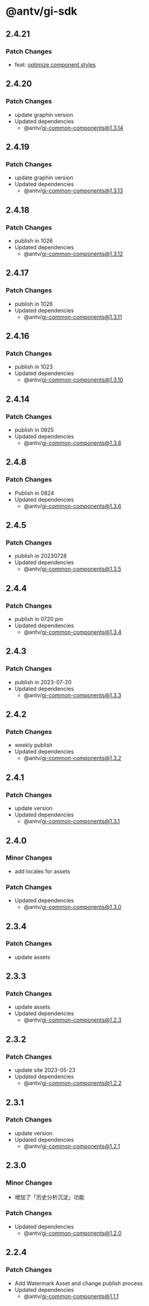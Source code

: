 # @antv/gi-sdk

## 2.4.21

### Patch Changes

- feat: [optimize component styles](https://github.com/antvis/G6VP/pull/576)

## 2.4.20

### Patch Changes

- update graphin version
- Updated dependencies
  - @antv/gi-common-components@1.3.14

## 2.4.19

### Patch Changes

- update graphin version
- Updated dependencies
  - @antv/gi-common-components@1.3.13

## 2.4.18

### Patch Changes

- publish in 1026
- Updated dependencies
  - @antv/gi-common-components@1.3.12

## 2.4.17

### Patch Changes

- publish in 1026
- Updated dependencies
  - @antv/gi-common-components@1.3.11

## 2.4.16

### Patch Changes

- publish in 1023
- Updated dependencies
  - @antv/gi-common-components@1.3.10

## 2.4.14

### Patch Changes

- publish in 0925
- Updated dependencies
  - @antv/gi-common-components@1.3.8

## 2.4.8

### Patch Changes

- Publish in 0824
- Updated dependencies
  - @antv/gi-common-components@1.3.6

## 2.4.5

### Patch Changes

- publish in 20230728
- Updated dependencies
  - @antv/gi-common-components@1.3.5

## 2.4.4

### Patch Changes

- publish in 0720 pm
- Updated dependencies
  - @antv/gi-common-components@1.3.4

## 2.4.3

### Patch Changes

- publish in 2023-07-20
- Updated dependencies
  - @antv/gi-common-components@1.3.3

## 2.4.2

### Patch Changes

- weekly publish
- Updated dependencies
  - @antv/gi-common-components@1.3.2

## 2.4.1

### Patch Changes

- update version
- Updated dependencies
  - @antv/gi-common-components@1.3.1

## 2.4.0

### Minor Changes

- add locales for assets

### Patch Changes

- Updated dependencies
  - @antv/gi-common-components@1.3.0

## 2.3.4

### Patch Changes

- update assets

## 2.3.3

### Patch Changes

- update assets
- Updated dependencies
  - @antv/gi-common-components@1.2.3

## 2.3.2

### Patch Changes

- update site 2023-05-23
- Updated dependencies
  - @antv/gi-common-components@1.2.2

## 2.3.1

### Patch Changes

- update version
- Updated dependencies
  - @antv/gi-common-components@1.2.1

## 2.3.0

### Minor Changes

- 增加了「历史分析沉淀」功能

### Patch Changes

- Updated dependencies
  - @antv/gi-common-components@1.2.0

## 2.2.4

### Patch Changes

- Add Watermark Asset and change publish process
- Updated dependencies
  - @antv/gi-common-components@1.1.1
